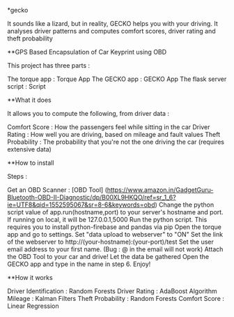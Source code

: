 
*gecko

It sounds like a lizard, but in reality, GECKO helps you with your driving. It analyses driver patterns and computes comfort scores, driver rating and theft probability

**GPS Based Encapsulation of Car Keyprint using OBD

This project has three parts :

The torque app : Torque App
The GECKO app : GECKO App
The flask server script : Script

**What it does

It allows you to compute the following, from driver data :

Comfort Score : How the passengers feel while sitting in the car
Driver Rating : How well you are driving, based on mileage and fault values
Theft Probability : The probability that you're not the one driving the car (requires extensive data)


**How to install

Steps :

Get an OBD Scanner : [OBD Tool] (https://www.amazon.in/GadgetGuru-Bluetooth-OBD-II-Diagnostic/dp/B00XL9HKQO/ref=sr_1_6?ie=UTF8&qid=1552595067&sr=8-6&keywords=obd)
Change the python script value of app.run(hostname,port) to your server's hostname and port. If running on local, it will be 127.0.0.1,5000
Run the python script. This requires you to install python-firebase and pandas via pip
Open the torque app and go to settings. Set "data upload to webserver" to "ON"
Set the link of the webserver to http://(your-hostname):(your-port)/test
Set the user email address to your first name. (Bug : @ in the email will not work)
Attach the OBD Tool to your car and drive!
Let the data be gathered
Open the GECKO app and type in the name in step 6.
Enjoy!


**How it works

Driver Identification : Random Forests
Driver Rating : AdaBoost Algorithm
Mileage : Kalman Filters
Theft Probability : Random Forests
Comfort Score : Linear Regression

